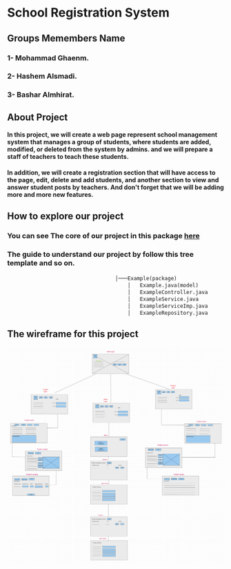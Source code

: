 # School Registration System

## Groups Memembers Name
### 1- Mohammad Ghaenm.
### 2- Hashem Alsmadi.
### 3- Bashar Almhirat.


## About Project
#### In this project, we will create a web page represent school management system that manages a group of students, where students are added, modified, or deleted from the system by admins. and we will prepare a staff of teachers to teach these students.
#### In addition, we will create a registration section that will have access to the page, edit, delete and add students, and another section to view and answer student posts by teachers. And don't forget that we will be adding more and more new features.


## How to explore our project
### You can see The core of our project in this package [here](src/main/java/com/midproject/schoolregistrationsystem)
### The guide to understand our project by follow this tree template and so on.

                                       │───Example(package)
                                           │   Example.java(model)
                                           │   ExampleController.java
                                           │   ExampleService.java
                                           │   ExampleServiceImp.java
                                           │   ExampleRepository.java
                                    
 
## The wireframe for this project
![wireframe](src/main/resources/templates/Assert/wireframe.png)